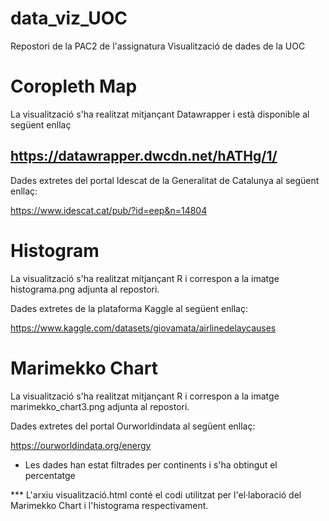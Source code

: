 # data_viz_UOC
Repostori de la PAC2 de l'assignatura Visualització de dades de la UOC


# Coropleth Map
La visualització s'ha realitzat mitjançant Datawrapper i està disponible al següent enllaç

## https://datawrapper.dwcdn.net/hATHg/1/


Dades extretes del portal Idescat de la Generalitat de Catalunya al següent enllaç:

https://www.idescat.cat/pub/?id=eep&n=14804


# Histogram

La visualització s'ha realitzat mitjançant R i correspon a la imatge histograma.png adjunta al repostori. 

Dades extretes de la plataforma Kaggle al següent enllaç:

https://www.kaggle.com/datasets/giovamata/airlinedelaycauses


# Marimekko Chart

La visualització s'ha realitzat mitjançant R i correspon a la imatge marimekko_chart3.png adjunta al repostori. 

Dades extretes del portal Ourworldindata al següent enllaç:

https://ourworldindata.org/energy


* Les dades han estat filtrades per continents i s'ha obtingut el percentatge



*** L'arxiu visualització.html conté el codi utilitzat per l'el·laboració del Marimekko Chart i l'histograma respectivament. 
